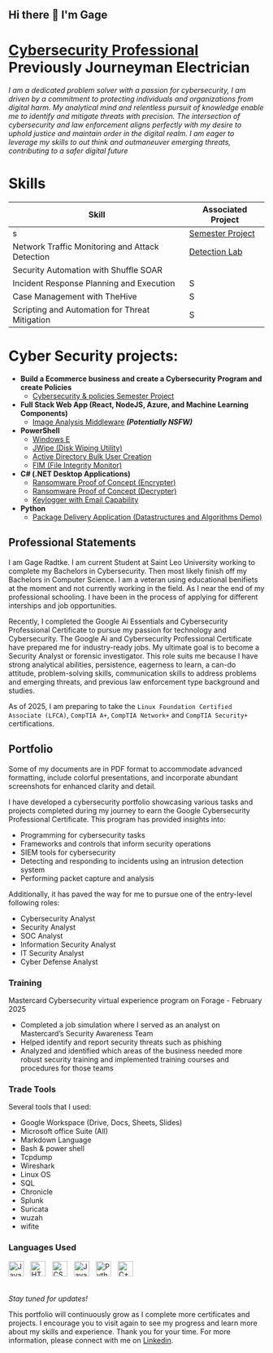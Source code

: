 ## Hi there 👋 I'm Gage

# <a href="https://www.linkedin.com/in/gagekradtke/">Cybersecurity Professional</a> Previously Journeyman Electrician</h1>

<h6>I am a dedicated problem solver with a passion for cybersecurity, I am driven by a commitment to protecting individuals and organizations from digital harm. My analytical mind and relentless pursuit of knowledge enable me to identify and mitigate threats with precision. The intersection of cybersecurity and law enforcement aligns perfectly with my desire to uphold justice and maintain order in the digital realm. I am eager to leverage my skills to out think and outmaneuver emerging threats, contributing to a safer digital future</h6>

# Skills

| Skill                                         | Associated Project         |
|-----------------------------------------------|----------------------------|
| s  | [ Semester Project](https://github.com/)|
| Network Traffic Monitoring and Attack Detection | <a href="https://google.com">Detection Lab</a>|
| Security Automation with Shuffle SOAR         | |
| Incident Response Planning and Execution      | S|
| Case Management with TheHive                  | S|
| Scripting and Automation for Threat Mitigation | S|

# Cyber Security projects:

- <b>Build a Ecommerce business and create a Cybersecurity Program and create Policies </b>
   - [Cybersecurity & policies Semester Project](https://github.com/GageRadtke/Com470SemesterProject)
- <b>Full Stack Web App (React, NodeJS, Azure, and Machine Learning Components)</b>
  - [Image Analysis Middleware](https://github.com/joshmadak4) <b><i>(Potentially NSFW)</b></i>
- <b>PowerShell</b>
  - [Windows E](https://github.com/)
  - [JWipe (Disk Wiping Utility)](https://githubhell)
  - [Active Directory Bulk User Creation](https://gith/_PS)
  - [FIM (File Integrity Monitor)](https://gitcom/rity-FIM)
- <b>C# (.NET Desktop Applications)</b>
  - [Ransomware Proof of Concept (Encrypter)](https://github.com/OC)
  - [Ransomware Proof of Concept (Decrypter)](https://github.com/C)
  - [Keylogger with Email Capability](https://github.com/)
- <b>Python</b>
  - [Package Delivery Application (Datastructures and Algorithms Demo)](https://github.com/)
 

## Professional Statements
I am Gage Radtke. I am current Student at Saint Leo University working to complete my Bachelors in Cybersecurity. Then most likely finish off my Bachelors in Computer Science. I am a veteran using educational benifiets at the moment and not currently working in the field. As I near the end of my professional schooling. I have been in the process of applying for different interships and job opportunities. 

Recently, I completed the Google Ai Essentials and Cybersecurity Professional Certificate to pursue my passion for technology and Cybersecurity. The Google Ai and Cybersecurity Professional Certificate have prepared me for industry-ready jobs. My ultimate goal is to become a Security Analyst or forensic investigator. This role suits me because I have strong analytical abilities, persistence, eagerness to learn, a can-do attitude, problem-solving skills, communication skills to address problems and emerging threats, and previous law enforcement type background and studies. 

As of 2025, I am preparing to take the `Linux Foundation Certified Associate (LFCA)`, `CompTIA A+`, `CompTIA Network+` and `CompTIA Security+` certifications.

## Portfolio

 Some of my documents are in PDF format to accommodate advanced formatting, include colorful presentations, and incorporate abundant screenshots for enhanced clarity and detail.

I have developed a cybersecurity portfolio showcasing various tasks and projects completed during my journey to earn the Google Cybersecurity Professional Certificate. This program has provided insights into:
* Programming for cybersecurity tasks
* Frameworks and controls that inform security operations
* SIEM tools for cybersecurity
* Detecting and responding to incidents using an intrusion detection system
* Performing packet capture and analysis

Additionally, it has paved the way for me to pursue one of the entry-level following roles:
* Cybersecurity Analyst
* Security Analyst
* SOC Analyst
* Information Security Analyst
* IT Security Analyst
* Cyber Defense Analyst

### Training
Mastercard Cybersecurity virtual experience program on Forage - February 2025
 * Completed a job simulation where I served as an analyst on Mastercard’s
   Security Awareness Team 
 * Helped identify and report security threats such as phishing 
 * Analyzed and identified which areas of the business needed more robust
   security training and implemented training courses and procedures for those
   teams
 
### Trade Tools 
Several tools that I used: 
* Google Workspace (Drive, Docs, Sheets, Slides)
* Microsoft office Suite (All)
* Markdown Language
* Bash & power shell  
* Tcpdump
* Wireshark
* Linux OS
* SQL
* Chronicle
* Splunk
* Suricata
* wuzah
* wifite
  
### Languages Used
<img align="left" alt="Java" width="30px" style="padding-right:10px;" src="https://cdn.jsdelivr.net/gh/devicons/devicon/icons/java/java-original.svg"/>
<img align="left" alt="HTML" width="30px" style="padding-right:10px;" src="https://cdn.jsdelivr.net/gh/devicons/devicon/icons/html5/html5-plain.svg" />
<img align="left" alt="CSS" width="30px" style="padding-right:10px;" src="https://cdn.jsdelivr.net/gh/devicons/devicon/icons/css3/css3-plain.svg" />
<img align="left" alt="JavaScript" width="30px" style="padding-right:10px;" src="https://cdn.jsdelivr.net/gh/devicons/devicon/icons/javascript/javascript-plain.svg" />
<img align="left" alt="Python" width="30px" style="padding-right:10px;" src="https://cdn.jsdelivr.net/gh/devicons/devicon/icons/python/python-plain.svg" />
<img align="left" alt="C++" width="30px" style="padding-right:10px;" src="https://cdn.jsdelivr.net/gh/devicons/devicon/icons/cplusplus/cplusplus-line.svg" />
</h2>
<br><br><br>

*Stay tuned for updates!*

This portfolio will continuously grow as I complete more certificates and projects. I encourage you to visit again to see my progress and learn more about my skills and experience.
Thank you for your time. For more information, please connect with me on [Linkedin](https://www.linkedin.com/in/gagekradtke/).






<!--
**gradtk08/gradtk08** is a ✨ _special_ ✨ repository because its `README.md` (this file) appears on your GitHub profile.

Here are some ideas to get you started:

- 🔭 I’m currently working on ...
- 🌱 I’m currently learning ...
- 👯 I’m looking to collaborate on ...
- 🤔 I’m looking for help with ...
- 💬 Ask me about ...
- 📫 How to reach me: ...
- 😄 Pronouns: ...
- ⚡ Fun fact: ...
-->
